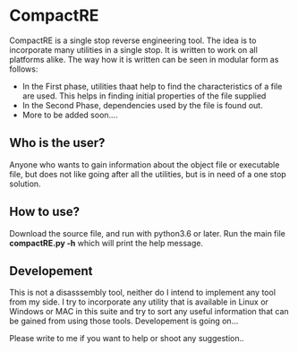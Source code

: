 # CompactRE
CompactRE is a single stop reverse engineering tool. The idea is to incorporate many utilities in a single stop. It is written to work on all platforms alike.
The way how it is written can be seen in modular form as follows:
* In the First phase, utilities thaat help to find the characteristics of a file are used. This helps in finding initial properties of the file supplied
* In the Second Phase, dependencies used by the file is found out.
* More to be added soon....

## Who is the user?
Anyone who wants to gain information about the object file or executable file, but does not like going after all the utilities, but is in need of a one stop solution.

## How to use?
Download the source file, and run with python3.6 or later. Run the main file **compactRE.py -h** which will print the help message.

## Developement
This is not a disasssembly tool, neither do I intend to implement any tool from my side. I try to incorporate any utility that is available in Linux or Windows or MAC in this suite and try to sort any useful information that can be gained from using those tools. Developement is going on...

Please write to me if you want to help or shoot any suggestion..